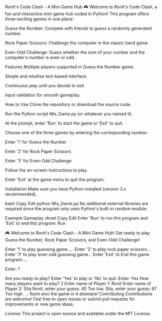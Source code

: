 Ronit's Code Clash - A Mini Game Hub 🎮
Welcome to Ronit's Code Clash, a fun and interactive mini game hub coded in Python! This program offers three exciting games in one place:

Guess the Number: Compete with friends to guess a randomly generated number.

Rock Paper Scissors: Challenge the computer in the classic hand game.

Even-Odd Challenge: Guess whether the sum of your number and the computer's number is even or odd.

Features
Multiple players supported in Guess the Number game.

Simple and intuitive text-based interface.

Continuous play until you decide to exit.

Input validation for smooth gameplay.

How to Use
Clone the repository or download the source code.

Run the Python script Mix_Game.py (or whatever you named it).

At the prompt, enter 'Run' to start the game or 'Exit' to quit.

Choose one of the three games by entering the corresponding number:

Enter '1' for Guess the Number

Enter '2' for Rock Paper Scissors

Enter '3' for Even-Odd Challenge

Follow the on-screen instructions to play.

Enter 'Exit' at the game menu to quit the program.

Installation
Make sure you have Python installed (version 3.x recommended).

bash
Copy
Edit
python Mix_Game.py
No additional external libraries are required since the program only uses Python's built-in random module.

Example Gameplay
vbnet
Copy
Edit
Enter 'Run' to run this program and 'Exit' to end this program: Run

🎮 Welcome to Ronit's Code Clash - A Mini Game Hub!
Get ready to play Guess the Number, Rock Paper Scissors, and Even-Odd Challenge!

Enter '1' to play guessing game.....
Enter '2' to play rock paper scissors...
Enter '3' to play even odd guessing game...
Enter 'Exit' to End this game program....

Enter: 1

Are you ready to play? Enter 'Yes' to play or 'No' to quit.
Enter: Yes
How many players want to play? 2
Enter name of Player 1: Ronit
Enter name of Player 2: Sita
Ronit, enter your guess: 45
Too low.
Sita, enter your guess: 67
Too high.
...
Ronit won the game in 4 attempts!
Contributing
Contributions are welcome! Feel free to open issues or submit pull requests for improvements or new game ideas.

License
This project is open source and available under the MIT License.

